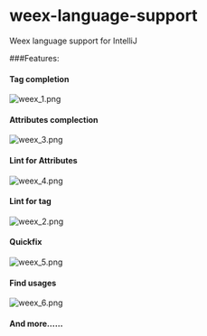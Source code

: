 # weex-language-support
Weex language support for IntelliJ    

###Features:    
#### Tag completion    
![weex_1.png](https://ooo.0o0.ooo/2016/10/18/5805e0d351233.png)    

#### Attributes complection    
![weex_3.png](https://ooo.0o0.ooo/2016/10/18/5805e0d35338d.png)    

#### Lint for Attributes    
![weex_4.png](https://ooo.0o0.ooo/2016/10/18/5805e0d358900.png)    

#### Lint for tag    
![weex_2.png](https://ooo.0o0.ooo/2016/10/18/5805e0d3769f6.png)    

#### Quickfix    
![weex_5.png](https://ooo.0o0.ooo/2016/10/18/5805e3e578f10.png)    

#### Find usages    
![weex_6.png](https://ooo.0o0.ooo/2016/10/18/5805e3e5a3003.png)    

#### And more……
